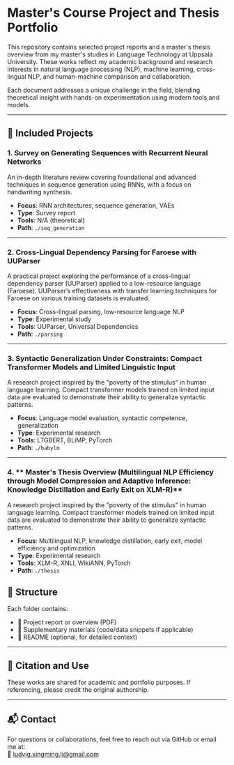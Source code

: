 # Master's Course Project and Thesis Portfolio  
This repository contains selected project reports and a master's thesis overview from my master's studies in Language Technology at Uppsala University. These works reflect my academic background and research interests in natural language processing (NLP), machine learning, cross-lingual NLP, and human-machine comparison and collaboration.

Each document addresses a unique challenge in the field, blending theoretical insight with hands-on experimentation using modern tools and models.

---

## 📄 Included Projects

### 1. **Survey on Generating Sequences with Recurrent Neural Networks**
An in-depth literature review covering foundational and advanced techniques in sequence generation using RNNs, with a focus on handwriting synthesis.

- **Focus**: RNN architectures, sequence generation, VAEs
- **Type**: Survey report  
- **Tools**: N/A (theoretical)
- **Path**: `./seq_generation`

---

### 2. **Cross-Lingual Dependency Parsing for Faroese with UUParser**
A practical project exploring the performance of a cross-lingual dependency parser (UUParser) applied to a low-resource language (Faroese). UUParser’s effectiveness with transfer learning techniques for Faroese on various training datasets is evaluated.

- **Focus**: Cross-lingual parsing, low-resource language NLP
- **Type**: Experimental study
- **Tools**: UUParser, Universal Dependencies
- **Path**: `./parsing`

---

### 3. **Syntactic Generalization Under Constraints: Compact Transformer Models and Limited Linguistic Input**
A research project inspired by the "poverty of the stimulus" in human language learning. Compact transformer models trained on limited input data are evaluated to demonstrate their ability to generalize syntactic patterns.

- **Focus**: Language model evaluation, syntactic competence, generalization
- **Type**: Experimental research
- **Tools**: LTGBERT, BLiMP, PyTorch
- **Path**: `./babylm`

---

### 4. ** Master's Thesis Overview (Multilingual NLP Efficiency through Model Compression and Adaptive Inference: Knowledge Distillation and Early Exit on XLM-R)**
A research project inspired by the "poverty of the stimulus" in human language learning. Compact transformer models trained on limited input data are evaluated to demonstrate their ability to generalize syntactic patterns.

- **Focus**: Multilingual NLP, knowledge distillation, early exit, model efficiency and optimization
- **Type**: Experimental research
- **Tools**: XLM-R, XNLI, WikiANN, PyTorch
- **Path**: `./thesis`

## 📂 Structure
Each folder contains:
- 📘 Project report or overview (PDF)
- 📝 Supplementary materials (code/data snippets if applicable)
- 📄 README (optional, for detailed context)

---

## 🔗 Citation and Use
These works are shared for academic and portfolio purposes. If referencing, please credit the original authorship.

---

## 📬 Contact
For questions or collaborations, feel free to reach out via GitHub or email me at:  
📧 ludvig.xingming.li@gmail.com

